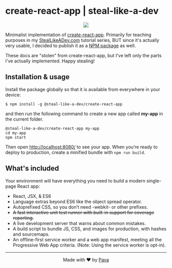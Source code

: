 # create-react-app | steal-like-a-dev

<p align="center">
  <a href="https://facebook.github.io/create-react-app/">
    <img src="https://raw.githubusercontent.com/iampava/steal-like-a-dev/master/_assets/create-react-app.png" />
  </a>
</p>

Minimalist implementation of [create-react-app](https://facebook.github.io/create-react-app). Primarily for teaching purposes in my [StealLikeADev.com](https://StealLikeADev.com) tutorial series, BUT since it's actually very usable, I decided to publish it as a [NPM package](https://www.npmjs.com/package/@steal-like-a-dev/create-react-app) as well. 

These docs are "stolen" from create-react-app, but I've left only the parts I've actually implemented. Happy stealing!

## Installation & usage

Install the package globally so that it is available from everywhere in your device:

`$ npm install -g @steal-like-a-dev/create-react-app`

and then run the following command to create a new app called **my-app** in the current folder.

```
@steal-like-a-dev/create-react-app my-app
cd my-app
npm start
```

Then open [http://localhost:8080/](http://localhost:8080/) to see your app.
When you’re ready to deploy to production, create a minified bundle with `npm run build`.


## What's included

Your environment will have everything you need to build a modern single-page React app:

* React, JSX, & ES6
* Language extras beyond ES6 like the object spread operator.
* Autoprefixed CSS, so you don’t need -webkit- or other prefixes.
* ~~A fast interactive unit test runner with built-in support for coverage reporting.~~
* A live development server that warns about common mistakes.
* A build script to bundle JS, CSS, and images for production, with hashes and sourcemaps.
* An offline-first service worker and a web app manifest, meeting all the Progressive Web App criteria. (Note: Using the service worker is opt-in).
<hr/>

<p align="center"> Made with ❤ by <a href="https://iampava.com"> Pava </a></p>